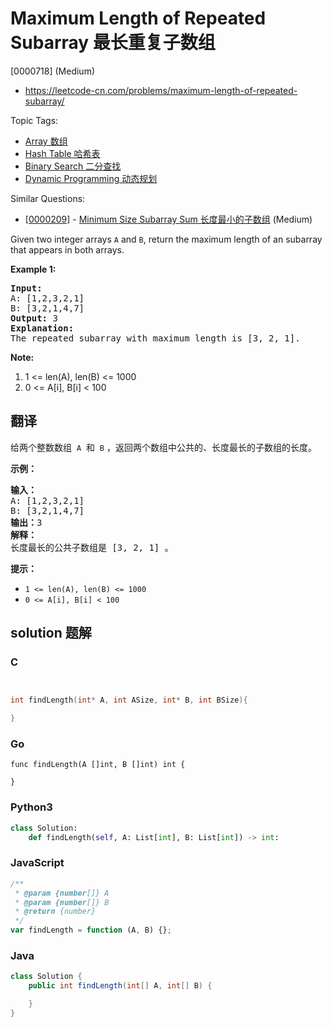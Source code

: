 # Maximum Length of Repeated Subarray 最长重复子数组

[0000718] (Medium)

- https://leetcode-cn.com/problems/maximum-length-of-repeated-subarray/

Topic Tags:

- [Array 数组](https://leetcode-cn.com/tag/array/)
- [Hash Table 哈希表](https://leetcode-cn.com/tag/hash-table/)
- [Binary Search 二分查找](https://leetcode-cn.com/tag/binary-search/)
- [Dynamic Programming 动态规划](https://leetcode-cn.com/tag/dynamic-programming/)

Similar Questions:

- [[0000209](https://leetcode-cn.com/problems/minimum-size-subarray-sum/)] - [Minimum Size Subarray Sum 长度最小的子数组](./0000209.minimum-size-subarray-sum.md) (Medium)

Given two integer arrays `A` and `B`, return the maximum length of an subarray that appears in both arrays.

**Example 1:**

<pre><b>Input:</b>
A: [1,2,3,2,1]
B: [3,2,1,4,7]
<b>Output:</b> 3
<b>Explanation:</b> 
The repeated subarray with maximum length is [3, 2, 1].
</pre>

**Note:**

1.  1 <= len(A), len(B) <= 1000
2.  0 <= A\[i\], B\[i\] < 100

## 翻译

给两个整数数组  `A`  和  `B` ，返回两个数组中公共的、长度最长的子数组的长度。

**示例：**

<pre><strong>输入：</strong>
A: [1,2,3,2,1]
B: [3,2,1,4,7]
<strong>输出：</strong>3
<strong>解释：</strong>
长度最长的公共子数组是 [3, 2, 1] 。
</pre>

**提示：**

- `1 <= len(A), len(B) <= 1000`
- `0 <= A[i], B[i] < 100`

## solution 题解

### C

```c


int findLength(int* A, int ASize, int* B, int BSize){

}
```

### Go

```golang
func findLength(A []int, B []int) int {

}
```

### Python3

```python
class Solution:
    def findLength(self, A: List[int], B: List[int]) -> int:
```

### JavaScript

```javascript
/**
 * @param {number[]} A
 * @param {number[]} B
 * @return {number}
 */
var findLength = function (A, B) {};
```

### Java

```java
class Solution {
    public int findLength(int[] A, int[] B) {

    }
}
```
